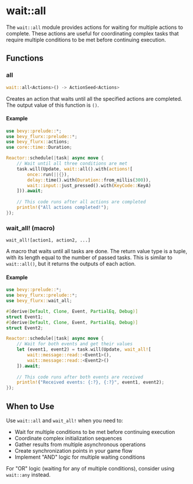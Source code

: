 # wait::all

The `wait::all` module provides actions for waiting for multiple actions to complete. These actions are useful for coordinating complex tasks that require multiple conditions to be met before continuing execution.

## Functions

### all

```rust
wait::all<Actions>() -> ActionSeed<Actions>
```

Creates an action that waits until all the specified actions are completed. The output value of this function is `()`.

#### Example

```rust
use bevy::prelude::*;
use bevy_flurx::prelude::*;
use bevy_flurx::actions;
use core::time::Duration;

Reactor::schedule(|task| async move {
    // Wait until all three conditions are met
    task.will(Update, wait::all().with(actions![
        once::run(||{}),
        delay::time().with(Duration::from_millis(300)),
        wait::input::just_pressed().with(KeyCode::KeyA)
    ])).await;
    
    // This code runs after all actions are completed
    println!("All actions completed!");
});
```

### wait_all! (macro)

```
wait_all![action1, action2, ...]
```

A macro that waits until all tasks are done. The return value type is a tuple, with its length equal to the number of passed tasks. This is similar to `wait::all()`, but it returns the outputs of each action.

#### Example

```rust
use bevy::prelude::*;
use bevy_flurx::prelude::*;
use bevy_flurx::wait_all;

#[derive(Default, Clone, Event, PartialEq, Debug)]
struct Event1;
#[derive(Default, Clone, Event, PartialEq, Debug)]
struct Event2;

Reactor::schedule(|task| async move {
    // Wait for both events and get their values
    let (event1, event2) = task.will(Update, wait_all![
        wait::message::read::<Event1>(),
        wait::message::read::<Event2>()
    ]).await;
    
    // This code runs after both events are received
    println!("Received events: {:?}, {:?}", event1, event2);
});
```

## When to Use

Use `wait::all` and `wait_all!` when you need to:
- Wait for multiple conditions to be met before continuing execution
- Coordinate complex initialization sequences
- Gather results from multiple asynchronous operations
- Create synchronization points in your game flow
- Implement "AND" logic for multiple waiting conditions

For "OR" logic (waiting for any of multiple conditions), consider using `wait::any` instead.